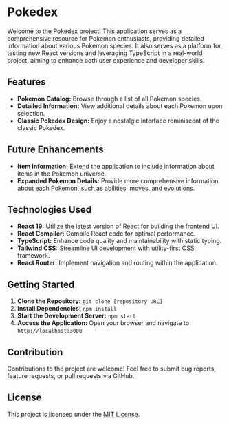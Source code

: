 # Pokedex

Welcome to the Pokedex project! This application serves as a comprehensive resource for Pokemon enthusiasts, providing detailed information about various Pokemon species. It also serves as a platform for testing new React versions and leveraging TypeScript in a real-world project, aiming to enhance both user experience and developer skills.

## Features

- **Pokemon Catalog:** Browse through a list of all Pokemon species.
- **Detailed Information:** View additional details about each Pokemon upon selection.
- **Classic Pokedex Design:** Enjoy a nostalgic interface reminiscent of the classic Pokedex.

## Future Enhancements

- **Item Information:** Extend the application to include information about items in the Pokemon universe.
- **Expanded Pokemon Details:** Provide more comprehensive information about each Pokemon, such as abilities, moves, and evolutions.

## Technologies Used

- **React 19:** Utilize the latest version of React for building the frontend UI.
- **React Compiler:** Compile React code for optimal performance.
- **TypeScript:** Enhance code quality and maintainability with static typing.
- **Tailwind CSS:** Streamline UI development with utility-first CSS framework.
- **React Router:** Implement navigation and routing within the application.

## Getting Started

1. **Clone the Repository:** `git clone [repository URL]`
2. **Install Dependencies:** `npm install`
3. **Start the Development Server:** `npm start`
4. **Access the Application:** Open your browser and navigate to `http://localhost:3000`

## Contribution

Contributions to the project are welcome! Feel free to submit bug reports, feature requests, or pull requests via GitHub.

## License

This project is licensed under the [MIT License](LICENSE).
